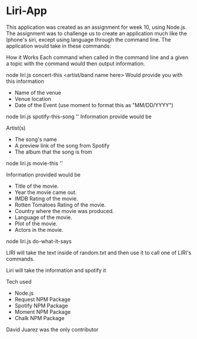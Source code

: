# Liri-App

This application was created as an assignment for week 10, using Node.js. The assignment was to challenge us to create an application much like the Iphone's siri, except using language through the command line. The application would take in these commands:
<concert-this>
<spotify-this>
<concert-this>
<do-what-it-says>

How it Works
Each command when called in the command line and a given a topic with the command would then output information.

node liri.js concert-this <artist/band name here>
Would provide you with this information

* Name of the venue
* Venue location
* Date of the Event (use moment to format this as "MM/DD/YYYY")

node liri.js spotify-this-song '<song name here>'
Information provide would be

Artist(s)
* The song's name
* A preview link of the song from Spotify
* The album that the song is from

node liri.js movie-this '<movie name here>'

Information provided would be
   * Title of the movie.
   * Year the movie came out.
   * IMDB Rating of the movie.
   * Rotten Tomatoes Rating of the movie.
   * Country where the movie was produced.
   * Language of the movie.
   * Plot of the movie.
   * Actors in the movie.

node liri.js do-what-it-says

LIRI will take the text inside of random.txt and then use it to call one of LIRI's commands.

Liri will take the information and spotify it

Tech used
*   Node.js
*   Request NPM Package
*   Spotify NPM Package
*   Moment NPM Package
*   Chalk NPM Package

David Juarez was the only contributor

